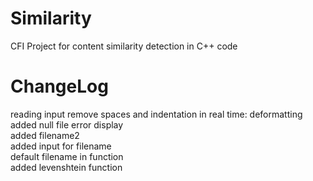 # Similarity

CFI Project for content similarity detection in C++ code

# ChangeLog

reading input
remove spaces and indentation in real time: deformatting<br>
added null file error display<br>
added filename2<br>
added input for filename<br>
default filename in function<br>
added levenshtein function<br>